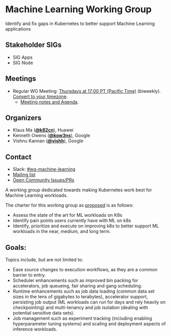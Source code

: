 <!---
This is an autogenerated file!

Please do not edit this file directly, but instead make changes to the
sigs.yaml file in the project root.

To understand how this file is generated, see https://git.k8s.io/community/generator/README.md
--->
# Machine Learning Working Group

Identify and fix gaps in Kubernetes to better support Machine Learning applications

## Stakeholder SIGs
* SIG Apps
* SIG Node

## Meetings
* Regular WG Meeting: [Thursdays at 17:00 PT (Pacific Time)](https://zoom.us/j/103404077) (biweekly). [Convert to your timezone](http://www.thetimezoneconverter.com/?t=17:00&tz=PT%20%28Pacific%20Time%29).
  * [Meeting notes and Agenda](https://goo.gl/gBCdt1).

## Organizers

* Klaus Ma (**[@k82cn](https://github.com/k82cn)**), Huawei
* Kenneth Owens (**[@kow3ns](https://github.com/kow3ns)**), Google
* Vishnu Kannan (**[@vishh](https://github.com/vishh)**), Google

## Contact
- Slack: [#wg-machine-learning](https://kubernetes.slack.com/messages/wg-machine-learning)
- [Mailing list](https://groups.google.com/forum/#!forum/kubernetes-wg-machine-learning)
- [Open Community Issues/PRs](https://github.com/kubernetes/community/labels/wg%2Fmachine-learning)
<!-- BEGIN CUSTOM CONTENT -->
A working group dedicated towards making Kubernetes work best for Machine Learning workloads.

The charter for this working group as [proposed](https://groups.google.com/forum/?utm_medium=email&utm_source=footer#!msg/kubernetes-dev/lOeMjOLilxI/wuQayFDvCQAJ) is as follows:

 -  Assess the state of the art for ML workloads on K8s
 -  Identify pain points users currently have with ML on k8s
 -  Identify, prioritize and execute on improving k8s to better support ML workloads in the near, medium, and long term.

## Goals:

Topics include, but are not limited to:

 - Ease source changes to execution workflows, as they are a common barrier to entry.
 - Scheduler enhancements such as improved bin packing for accelerators, job queueing, fair sharing and gang scheduling.
 - Runtime enhancements such as job data loading (common data set sizes in the tens of gigabytes to terabytes), accelerator support, persisting job output (ML workloads can run for days and rely heavily on checkpointing) and multi-tenancy and job isolation (dealing with potential sensitive data sets).
 - Job management such as experiment tracking (including enabling hyperparameter tuning systems) and scaling and deployment aspects of inference workloads.

<!-- END CUSTOM CONTENT -->
